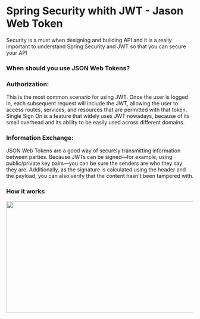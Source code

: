 # Spring Security whith JWT - Jason Web Token
<p> Security is a must when designing and building API and it is a really important to understand Spring Security and JWT so that you can secure your API <p/>
<h3> When should you use JSON Web Tokens? </h3>
<h3> Authorization:</h3>
 <p>
   This is the most common scenario for using JWT. Once the user is logged in, each subsequent request will include the JWT, allowing the user to access routes, 
   services, and resources that are permitted with that token. Single Sign On is a feature that widely uses JWT nowadays, because of its small 
   overhead and its ability to be easily used across different domains.
  <p/>

<h3>
  Information Exchange:
 </h3>
  <p>
    JSON Web Tokens are a good way of securely transmitting information between parties. Because JWTs can be signed—for example, 
    using public/private key pairs—you can be sure the senders are who they say they are. Additionally, as the signature is calculated using the header 
    and the payload, you can also verify that the content hasn't been tampered with.
   </p>
<h3>
 How it works
 </h3>
 <div align="center">
 <img height="300px" width="800px" center src="https://github.com/devbmendes/SpringSecurity-JWT/assets/57733068/b825ef85-d3ea-4e97-babd-bd71bcc3eabb" />
 </div>

